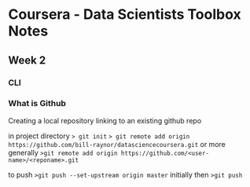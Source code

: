 # Coursera - Data Scientists Toolbox Notes #

## Week 2  ##

### CLI ###
### What is Github ###

Creating a local repository linking to an existing github repo

in project directory
`> git init`
`> git remote add origin https://github.com/bill-raynor/datasciencecoursera.git`
or more generally
`>git remote add origin https://github.com/<user-name>/<reponame>.git`

to push
`>git push --set-upstream origin master` initially
then
`>git push`

